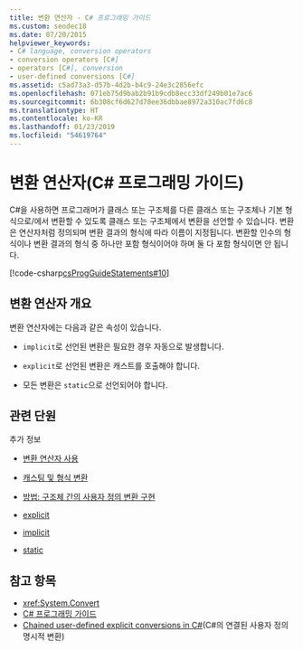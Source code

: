 ```yaml
---
title: 변환 연산자 - C# 프로그래밍 가이드
ms.custom: seodec18
ms.date: 07/20/2015
helpviewer_keywords:
- C# language, conversion operators
- conversion operators [C#]
- operators [C#], conversion
- user-defined conversions [C#]
ms.assetid: c5ad73a3-d57b-4d2b-b4c9-24e3c2856efc
ms.openlocfilehash: 071eb75d9bab2b91b9cdb8ecc33df249b01e7ac6
ms.sourcegitcommit: 6b308cf6d627d78ee36dbbae8972a310ac7fd6c8
ms.translationtype: HT
ms.contentlocale: ko-KR
ms.lasthandoff: 01/23/2019
ms.locfileid: "54619764"
---
```

# <a name="conversion-operators-c-programming-guide"></a>변환 연산자(C# 프로그래밍 가이드)

C#을 사용하면 프로그래머가 클래스 또는 구조체를 다른 클래스 또는 구조체나 기본 형식으로/에서 변환할 수 있도록 클래스 또는 구조체에서 변환을 선언할 수 있습니다. 변환은 연산자처럼 정의되며 변환 결과의 형식에 따라 이름이 지정됩니다. 변환할 인수의 형식이나 변환 결과의 형식 중 하나만 포함 형식이어야 하며 둘 다 포함 형식이면 안 됩니다.  
  
 [!code-csharp[csProgGuideStatements#10](../../../csharp/programming-guide/classes-and-structs/codesnippet/CSharp/conversion-operators_1.cs)]  
  
## <a name="conversion-operators-overview"></a>변환 연산자 개요

 변환 연산자에는 다음과 같은 속성이 있습니다.  
  
-   `implicit`로 선언된 변환은 필요한 경우 자동으로 발생합니다.  
  
-   `explicit`로 선언된 변환은 캐스트를 호출해야 합니다.  
  
-   모든 변환은 `static`으로 선언되어야 합니다.  
  
## <a name="related-sections"></a>관련 단원

 추가 정보  
  
-   [변환 연산자 사용](../../../csharp/programming-guide/statements-expressions-operators/using-conversion-operators.md)  
  
-   [캐스팅 및 형식 변환](../../../csharp/programming-guide/types/casting-and-type-conversions.md)  
  
-   [방법: 구조체 간의 사용자 정의 변환 구현](../../../csharp/programming-guide/statements-expressions-operators/how-to-implement-user-defined-conversions-between-structs.md)  
  
-   [explicit](../../../csharp/language-reference/keywords/explicit.md)  
  
-   [implicit](../../../csharp/language-reference/keywords/implicit.md)  
  
-   [static](../../../csharp/language-reference/keywords/static.md)  
  
## <a name="see-also"></a>참고 항목

- <xref:System.Convert>
- [C# 프로그래밍 가이드](../../../csharp/programming-guide/index.md)
- [Chained user-defined explicit conversions in C#](https://blogs.msdn.microsoft.com/ericlippert/2007/04/16/chained-user-defined-explicit-conversions-in-c/)(C#의 연결된 사용자 정의 명시적 변환)
